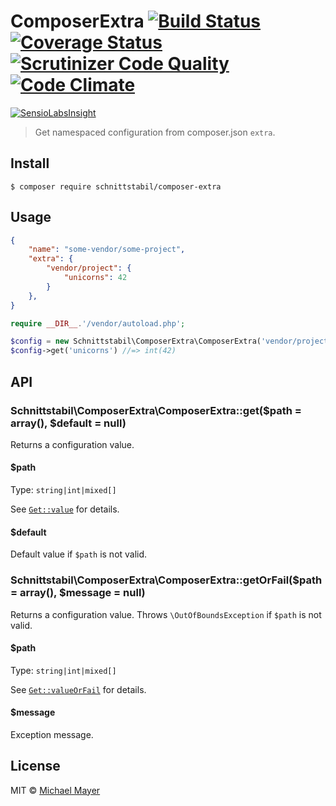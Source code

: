 # ComposerExtra [![Build Status](https://travis-ci.org/schnittstabil/composer-extra.svg?branch=master)](https://travis-ci.org/schnittstabil/composer-extra) [![Coverage Status](https://coveralls.io/repos/schnittstabil/composer-extra/badge.svg?branch=master&service=github)](https://coveralls.io/github/schnittstabil/composer-extra?branch=master) [![Scrutinizer Code Quality](https://scrutinizer-ci.com/g/schnittstabil/composer-extra/badges/quality-score.png?b=master)](https://scrutinizer-ci.com/g/schnittstabil/composer-extra/?branch=master) [![Code Climate](https://codeclimate.com/github/schnittstabil/composer-extra/badges/gpa.svg)](https://codeclimate.com/github/schnittstabil/composer-extra)

[![SensioLabsInsight](https://insight.sensiolabs.com/projects/75b95f1a-f047-4ac3-ba89-1b424629df94/big.png)](https://insight.sensiolabs.com/projects/75b95f1a-f047-4ac3-ba89-1b424629df94)

> Get namespaced configuration from composer.json `extra`.


## Install

```
$ composer require schnittstabil/composer-extra
```


## Usage

```json
{
    "name": "some-vendor/some-project",
    "extra": {
        "vendor/project": {
            "unicorns": 42
        }
    },
}
```

```php
require __DIR__.'/vendor/autoload.php';

$config = new Schnittstabil\ComposerExtra\ComposerExtra('vendor/project');
$config->get('unicorns') //=> int(42)
```


## API

### Schnittstabil\ComposerExtra\ComposerExtra::get($path = array(), $default = null)

Returns a configuration value.

#### $path
Type: `string|int|mixed[]`

See <a href="https://github.com/schnittstabil/get" target="_blank">`Get::value`</a>  for details.

#### $default

Default value if `$path` is not valid.


### Schnittstabil\ComposerExtra\ComposerExtra::getOrFail($path = array(), $message = null)

Returns a configuration value. Throws `\OutOfBoundsException` if `$path` is not valid.

#### $path
Type: `string|int|mixed[]`

See <a href="https://github.com/schnittstabil/get" target="_blank">`Get::valueOrFail`</a>  for details.


#### $message

Exception message.


## License

MIT © [Michael Mayer](http://schnittstabil.de)
